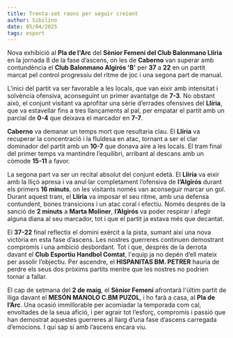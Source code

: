 ```yaml
---
title: Trenta-set raons per seguir creient
author: Sibilino
date: 05/04/2025
tags: esport
---
```


Nova exhibició al **Pla de l'Arc** del **Sènior Femení del Club Balonmano Llíria** en la jornada 8 de la fase d’ascens, on les de **Caberno** van superar amb contundència el **Club Balonmano Algirós 'B'** per **37** a **22** en un partit marcat pel control progressiu del ritme de joc i una segona part de manual.

L’inici del partit va ser favorable a les locals, que van eixir amb intensitat i solvència ofensiva, aconseguint un primer avantatge de **7-3**. No obstant això, el conjunt visitant va aprofitar una sèrie d’errades ofensives del **Llíria**, que va estavellar fins a tres llançaments al pal, per empatar el partit amb un parcial de **0-4** que deixava el marcador en **7-7**.

**Caberno** va demanar un temps mort que resultaria clau. El **Llíria** va recuperar la concentració i la fluïdesa en atac, tornant a ser el clar dominador del partit amb un **10-7** que donava aire a les locals. El tram final del primer temps va mantindre l’equilibri, arribant al descans amb un còmode **15-11** a favor.

La segona part va ser un recital absolut del conjunt edetà. El **Llíria** va eixir amb la lliçó apresa i va anul·lar completament l’ofensiva de **l’Algirós** durant els primers **16 minuts**, on les visitants només van aconseguir marcar un gol. Durant aquest tram, el **Llíria** va imposar el seu ritme, amb una defensa contundent, bones transicions i un atac coral i efectiu. Només després de la sanció de **2 minuts** a **Marta Moliner**, **l’Algirós** va poder respirar i afegir alguna diana al seu marcador, tot i que el partit ja estava més que decantat.

El **37-22** final reflectix el domini exèrcit a la pista, sumant així una nova victòria en esta fase d’ascens. Les nostres guerreres continuen demostrant compromís i una ambició desbordant. Tot i que, després de la derrota davant el **Club Esportiu Handbol Comtat**, l'equip ja no depén d’ell mateix per assolir l’objectiu. Per ascendre, el **HISPANITAS BM. PETRER** hauria de perdre els seus dos pròxims partits mentre que les nostres no podrien tornar a fallar.

El cap de setmana del **2 de maig**, el **Sènior Femení** afrontarà l'últim partit de lliga davant el **MESÓN MANOLO C.BM PUZOL**, i ho farà a casa, al **Pla de l’Arc**. Una ocasió immillorable per acomiadar la temporada com cal, envoltades de la seua afició, i per agrair tot l’esforç, compromís i passió que han demostrat aquestes guerreres al llarg d’una fase d’ascens carregada d’emocions. I qui sap si amb l’ascens encara viu.